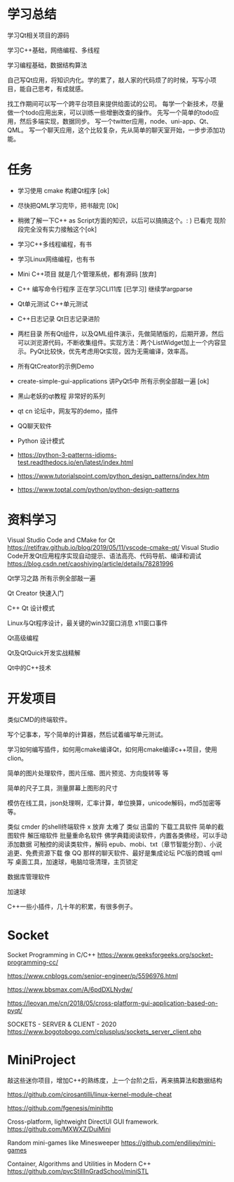 # 学习总结

学习Qt相关项目的源码

学习C++基础，网络编程、多线程

学习编程基础，数据结构算法

自己写Qt应用，将知识内化。学的累了，敲人家的代码烦了的时候，写写小项目，能自己思考，有成就感。

找工作期间可以写一个跨平台项目来提供给面试的公司。
每学一个新技术，尽量做一个todo应用出来，可以训练一些增删改查的操作。
先写一个简单的todo应用，然后多端实现，数据同步。
写一个twitter应用，node、uni-app、Qt、QML。
写一个聊天应用，这个比较复杂，先从简单的聊天室开始，一步步添加功能。


# 任务

* 学习使用 cmake 构建Qt程序 [ok]

* 尽快把QML学习完毕，把书敲完 [0k]

* 稍微了解一下C++ as Script方面的知识，以后可以搞搞这个。: ) 已看完 现阶段完全没有实力接触这个[ok]

* 学习C++多线程编程，有书

* 学习Linux网络编程，也有书

* Mini C++项目 就是几个管理系统，都有源码 [放弃]

* C++ 编写命令行程序 正在学习CLI11库 [已学习]  继续学argparse

* Qt单元测试 C++单元测试

* C++日志记录 Qt日志记录进阶

* 两栏目录 所有Qt组件，以及QML组件演示，先做简陋版的，后期开源，然后可以浏览源代码，不断收集组件。实现方法：两个ListWidget加上一个内容显示。PyQt比较快，优先考虑用Qt实现，因为无需编译，效率高。

* 所有QtCreator的示例Demo

* create-simple-gui-applications 讲PyQt5中 所有示例全部敲一遍 [ok]

* 黑山老妖的qt教程 非常好的系列

* qt cn 论坛中，网友写的demo，插件

* QQ聊天软件

* Python 设计模式  

* https://python-3-patterns-idioms-test.readthedocs.io/en/latest/index.html

* https://www.tutorialspoint.com/python_design_patterns/index.htm

* https://www.toptal.com/python/python-design-patterns

  

# 资料学习
Visual Studio Code and CMake for Qt https://retifrav.github.io/blog/2019/05/11/vscode-cmake-qt/
Visual Studio Code开发Qt应用程序实现自动提示、语法高亮、代码导航、编译和调试 https://blog.csdn.net/caoshiying/article/details/78281996



Qt学习之路 所有示例全部敲一遍

Qt Creator 快速入门 

C++ Qt 设计模式

Linux与Qt程序设计，最关键的win32窗口消息 x11窗口事件

Qt高级编程

Qt及QtQuick开发实战精解

Qt中的C++技术



# 开发项目

类似CMD的终端软件。

写个记事本，写个简单的计算器，然后试着编写单元测试。

学习如何编写插件，如何用cmake编译Qt，如何用cmake编译c++项目，使用clion。

简单的图片处理软件，图片压缩、图片预览、方向旋转等    等 

简单的尺子工具，测量屏幕上图形的尺寸

模仿在线工具，json处理啊，汇率计算，单位换算，unicode解码，md5加密等等。

类似 cmder 的shell终端软件 x 放弃 太难了
类似 迅雷的 下载工具软件 
简单的截图软件 
解压缩软件 
批量重命名软件 
佛学典籍阅读软件，内置各类佛经，可以手动添加数据 
可触控的阅读类软件，解码 epub、mobi、txt（章节智能分割）、小说追更、免费资源下载 
像 QQ 那样的聊天软件、最好是集成论坛 
PC版的商城 qml写 
桌面工具，加速球，电脑垃圾清理，主页锁定

数据库管理软件

加速球

C++一些小插件，几十年的积累，有很多例子。



# Socket

Socket Programming in C/C++
https://www.geeksforgeeks.org/socket-programming-cc/


https://www.cnblogs.com/senior-engineer/p/5596976.html

https://www.bbsmax.com/A/6pdDXLNydw/

https://leovan.me/cn/2018/05/cross-platform-gui-application-based-on-pyqt/

SOCKETS - SERVER & CLIENT - 2020
https://www.bogotobogo.com/cplusplus/sockets_server_client.php



# MiniProject

敲这些迷你项目，增加C++的熟练度，上一个台阶之后，再来搞算法和数据结构



https://github.com/cirosantilli/linux-kernel-module-cheat


https://github.com/fgenesis/minihttp



Cross-platform, lightweight DirectUI GUI framework.
https://github.com/MXWXZ/DuiMini



Random mini-games like Minesweeper
https://github.com/endiliey/mini-games



Container, Algorithms and Utilities in Modern C++
https://github.com/pvcStillInGradSchool/miniSTL